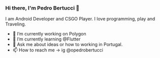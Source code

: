 ### Hi there, I'm Pedro Bertucci 👋

I am Android Developer and CSGO Player. I love programming, play and Traveling. 

- 🔭 I’m currently working on Polygon
- 🌱 I’m currently learning @Flutter
- 💬 Ask me about ideas or how to working in Portugal. 
- 📫 How to reach me -> ig @opedrobertucci
